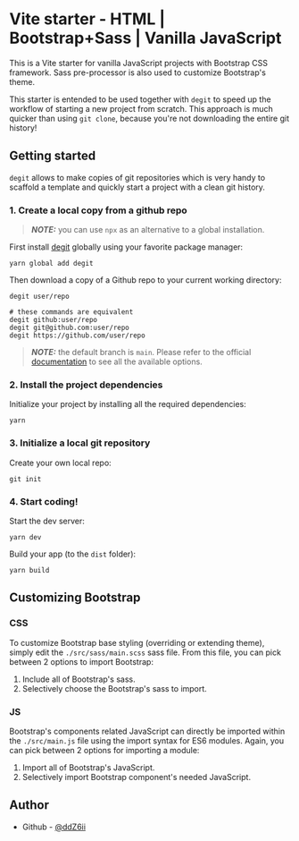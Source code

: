 # Vite starter - HTML | Bootstrap+Sass | Vanilla JavaScript

This is a Vite starter for vanilla JavaScript projects with Bootstrap CSS framework. Sass pre-processor is also used to customize Bootstrap's theme.

This starter is entended to be used together with `degit` to speed up the workflow of starting a new project from scratch. This approach is much quicker than using `git clone`, because you're not downloading the entire git history!

## Getting started

`degit` allows to make copies of git repositories which is very handy to scaffold a template and quickly start a project with a clean git history.

### 1. Create a local copy from a github repo

> **_NOTE:_** you can use `npx` as an alternative to a global installation.

First install [degit](https://github.com/Rich-Harris/degit) globally using your favorite package manager:

```console
yarn global add degit
```

Then download a copy of a Github repo to your current working directory:

```console
degit user/repo

# these commands are equivalent
degit github:user/repo
degit git@github.com:user/repo
degit https://github.com/user/repo
```

> **_NOTE:_** the default branch is `main`. Please refer to the official [documentation](https://github.com/Rich-Harris/degit) to see all the available options.

### 2. Install the project dependencies

Initialize your project by installing all the required dependencies:

```console
yarn
```

### 3. Initialize a local git repository

Create your own local repo:

```console
git init
```

### 4. Start coding!

Start the dev server:

```console
yarn dev
```

Build your app (to the `dist` folder):

```console
yarn build
```

## Customizing Bootstrap

### CSS

To customize Bootstrap base styling (overriding or extending theme), simply edit the `./src/sass/main.scss` sass file. From this file, you can pick between 2 options to import Bootstrap:

1. Include all of Bootstrap's sass.
2. Selectively choose the Bootstrap's sass to import.

### JS

Bootstrap's components related JavaScript can directly be imported within the `./src/main.js` file using the import syntax for ES6 modules. Again, you can pick between 2 options for importing a module:

1. Import all of Bootstrap's JavaScript.
2. Selectively import Bootstrap component's needed JavaScript.

## Author

- Github - [@ddZ6ii](https://github.com/ddZ6ii)
